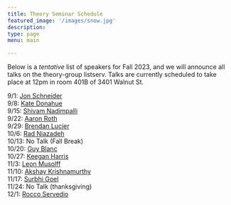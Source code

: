 ```yaml
---
title: Theory Seminar Schedule
featured_image: '/images/snow.jpg'
description:
type: page
menu: main

---
```


Below is a *tentative* list of speakers for Fall 2023, and we will announce all talks on the theory-group listserv.
Talks are currently scheduled to take place at 12pm in room 401B of 3401 Walnut St.
<!-- In markdown, 2 spaces at end of line is for newline, thus the trailing whitespace -->
9/1: [Jon Schneider](https://jschnei.github.io/)  
9/8: [Kate Donahue](https://www.katedonahue.me/)  
9/15: [Shivam Nadimpalli](https://www.cs.columbia.edu/~nadimpalli/)  
9/22: [Aaron Roth](https://www.cis.upenn.edu/~aaroth/)  
9/29: [Brendan Lucier](https://www.microsoft.com/en-us/research/people/brlucier/)  
10/6: [Rad Niazadeh](https://faculty.chicagobooth.edu/rad-niazadeh)  
10/13: No Talk (Fall Break)  
10/20: [Guy Blanc](https://web.stanford.edu/~gblanc/)  
10/27: [Keegan Harris](https://keeganharris.github.io/)  
11/3:  [Leon Musolff](https://www.lmusolff.com/)  
11/10: [Akshay Krishnamurthy](https://people.cs.umass.edu/~akshay/)  
11/17: [Surbhi Goel](https://www.surbhigoel.com/)   
11/24: No Talk (thanksgiving)  
12/1: [Rocco Servedio](https://www.cs.columbia.edu/~rocco/)  
